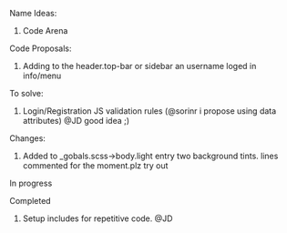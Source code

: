 Name Ideas:

1. Code Arena

Code Proposals:
1. Adding to the header.top-bar or sidebar an username loged in info/menu

To solve:
1. Login/Registration JS validation rules (@sorinr i propose using data attributes) @JD good idea ;)

Changes:
1. Added to _gobals.scss->body.light entry two background tints. lines commented for the moment.plz try out
 

In progress


Completed
1. Setup includes for repetitive code. @JD